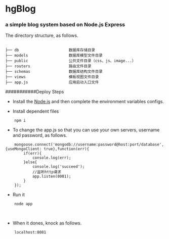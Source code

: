 
# hgBlog
### a simple blog system based on Node.js Express

The directory structure, as follows.

```directory

├── db                      数据库存储目录
├── models                  数据库模型文件目录
├── public                  公共文件目录（css、js、image...）
├── routers                 路由文件目录
├── schemas                 数据库结构文件目录
├── views                   模板视图文件目录
├── app.js                  应用启动入口文件

```


###########Deploy Steps

- Install the [Node.js](https://nodejs.org/zh-cn) and then complete the environment variables configs.

- Install dependent files
```
    npm i
``` 
- To change the app.js so that you can use your own servers, username and password, as follows.
``` node
    mongoose.connect('mongodb://username:password@host:port/database',{useMongoClient: true},function(err){
        if(err){
            console.log(err);
        }else{
            console.log('succeed');
            //监听http请求
            app.listen(8081);
        }
    });
```

- Run it
```
    node app
```
    
- When it dones, knock as follows.
```
    localhost:8081
```
